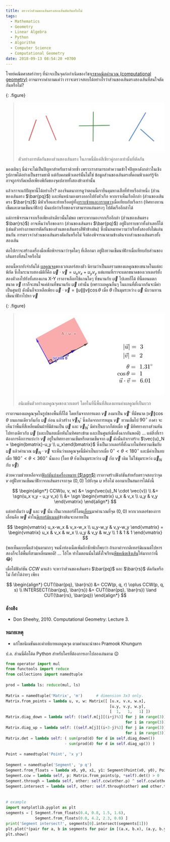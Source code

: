 ```yaml
---
title: ตรวจว่าส่วนของเส้นตรงสองเส้นตัดกันหรือไม่
tags:
  - Mathematics
  - Geometry
  - Linear Algebra
  - Python
  - Algorithm
  - Computer Science
  - Computational Geometry
date: 2018-09-13 08:54:20 +0700
---
```


$$
    \newcommand{\sgn}{ \mathop{\rm sgn} }
$$
โจทย์คณิตศาสตร์ง่ายๆ ที่น่าจะเป็นจุดก่อกำเนิดของวิชา[เรขาคณิตคำนวณ (computational geometry)][computational geometry] อาจมาจากคำถามแค่ว่า เราจะตรวจสอบได้อย่างไรว่าส่วนของเส้นตรงสองเส้นที่สนใจตัดกันหรือไม่?

{: .figure}
> ![](/images/algorithm/misc/segment-intersection.png)
>
> ตัวอย่างการตัดกันของส่วนของเส้นตรง ในภาพนี้มีแค่สีเขียวคู่กลางเท่านั้นที่ตัดกัน

มองเผินๆ นี่น่าจะไม่เป็นปัญหาสำหรับเราด้วยซ้ำ เพราะเราสามารถทำความเข้าใจปัญหาดังกล่าวในเชิงรูปภาพได้อย่างเป็นธรรมชาติ แต่กับคอมพิวเตอร์นั้นไม่ใช่ ข้อมูลส่วนของเส้นตรงที่คอมพิวเตอร์รู้จัก อาจถูกจำกัดเหลือเพียงพิกัดของจุดปลายทั้งสองข้างเท่านั้น

แล้วเราจะแก้ปัญหานี้ได้อย่างไร? ลองจินตนาการดูว่าตอนนี้เรายืนคุมหางเสือที่ท้ายเรือลำหนึ่ง (ส่วนของเส้นตรง $\bar{pq}$) และหันหน้ามองตรงออกไปยังหัวเรือ หากเราเห็นเรืออีกลำ (ส่วนของเส้นตรง $\bar{rs}$) มีหัวเรือและท้ายเรืออยู่ทั้ง[กราบซ้ายและกราบขวา][port starboard]เมื่อเทียบกับเรือเรา (ทิศทางทวนเข็มและตามเข็มนาฬิกา) นั่นแปลว่าเรือของเราสามารถแล่นตรงๆ ไปตัดเรืออีกลำได้

แต่การพิจารณาจากเรือเพียงลำเดียวนั้นไม่พอ เพราะหากมองจากเรืออีกลำ (ส่วนของเส้นตรง $\bar{rs}$) อาจเห็นว่าเรือของเรา (ส่วนของเส้นตรง $\bar{pq}$) อยู่ฝั่งกราบขวาทั้งลำเลยก็ได้ (เช่นตัวอย่างภาพการตัดกันของส่วนของเส้นตรงสีฟ้าข้างต้น) ซึ่งนั่นหมายความว่าเรือทั้งสองยังไม่แล่นชนกัน การตรวจว่าส่วนของเส้นตรงตัดกันหรือไม่ จึงต้องพิจารณาตามข้างต้นจากส่วนของเส้นตรงทั้งสองเส้น

ต่อไปเราจะสร้างเครื่องมือเพื่อพิจารณาว่าจุดใดๆ ที่เลือกมา อยู่ฝั่งทวนเข็มนาฬิกาเมื่อเทียบกับส่วนของเส้นตรงที่สนใจหรือไม่

ตอนนี้หากยังจำกันได้ [ผลคูณจุด][dot product]ของเวกเตอร์สองตัว นิยามว่าเป็นผลรวมของผลคูณของขนาดในแต่ละพิกัด ซึ่งในระนาบสองมิติก็คือ $\vec{u} \cdot \vec{v} = u_x v_x + u_y v_y$ แต่แทนที่เราจะแตกขนาดของเวกเตอร์ทั้งสองตัวลงไปยังทั้งสองแกน X-Y เราอาจเลือกใช้แกนใดๆ ที่ขนานกับ $\vec{u}$ ไปเลยก็ได้ ทีนี้ตอนแตกขนาด $\vec{v}$ เราก็จะสนใจแค่ด้านที่ขนานกับ $\vec{u}$ เท่านั้น (เพราะผลคูณอื่นๆ ในแกนที่ตั้งฉากกันจะมีค่าเป็นศูนย์) ดังนั้นก็จะเหลือเพียง $\vec{u}\cdot\vec{v} = \|u\|\|v\|\cos\theta$ เมื่อ $\theta$ เป็นมุมระหว่าง $\vec{u}$ นับวนทวนเข็มนาฬิกาไปหา $\vec{v}$

{: .figure}
> ![](/images/math/dot-product.gif)
>
> อนิเมชันตัวอย่างผลคูณจุดของเวกเตอร์ โดยในที่นี้พื้นที่สีแดงแทนค่าผลคูณที่เป็นบวก

เราอาจมองผลคูณจุดในรูปของพื้นที่ก็ได้ โดยเริ่มจากการแตก $\vec{v}$ ลงมาเป็น $\vec{v}'$ ที่มีขนาด $\|\vec{v}\|\cos\theta$ บนแกนเดียวกันกับ $\vec{u}$ ก่อน แล้วสร้าง $\vec{v}_N'$ ซึ่งเกิดจากการหมุน $\vec{v}'$ ทวนเข็มไป $90^\circ$ องศา จะเห็นว่าพื้นที่สี่เหลี่ยมผืนผ้าที่มีด้านเป็น $\vec{u}$ และ $\vec{v}_N'$ มีค่าเป็นบวกก็ต่อเมื่อ $\vec{v}$ มีทิศทางบางส่วนหันไปทางเดียวกับ $\vec{u}$ (และเป็นลบเมื่อหันในทิศตรงข้าม และเป็นศูนย์เมื่อตั้งฉากกันพอดี) ... แต่สิ่งที่เราต้องการคือการแบ่งว่า $\vec{v}$ อยู่ในทิศทางทวนเข็มหรือตามเข็มจาก $\vec{u}$ ดังนั้นถ้าเราสร้าง $\vec{u}_N = \begin{bmatrix}-u_y \\ u_x\end{bmatrix}$ ซึ่งเป็นเวกเตอร์ที่ตั้งฉากในทิศทวนเข็มกับ $\vec{u}$ แล้วคำนวณ $\vec{u}_N\cdot\vec{v}$ จะเห็นว่าผลคูณจุดนี้มีค่าเป็นบวกเมื่อ $0^\circ<\theta<180^\circ$ และมีค่าเป็นลบเมื่อ $180^\circ<\theta<360^\circ$ นั่นเอง (โดย $\theta$ ยังเป็นมุมระหว่าง $\vec{u}$ กับ $\vec{v}$ เดิม ไม่ใช่มุมระหว่ง $\vec{u}_N$ กับ $\vec{v}$)

ด้วยความช่วยเหลือจาก[ฟังก์ชันบ่งเครื่องหมาย ($\sgn$)][sign function] เราอาจสร้างฟังก์ชันสำหรับตรวจสอบว่าจุด $v$ อยู่ฝั่งทวนเข็มนาฬิกาจากเส้นตรงจากจุด $(0,0)$ ไปยังจุด $u$ หรือไม่ ออกมาเป็นสมการได้ดังนี้

$$ \begin{align*}
CCW(u, v, w) &= \sgn(\vec{u}_N \cdot \vec{v}) \\
             &= \sgn(u_x v_y - u_y v_x) \\
             &= \sgn \begin{vmatrix} u_x & v_x \\ u_y & v_y \end{vmatrix}
\end{align*} $$

แต่อย่าลืมว่า $\vec{u}$ และ $\vec{v}$ นั้น เป็นเวกเตอร์ที่โดน[เลื่อน][translation]มาคำนวณที่จุด $(0,0)$ หากเวกเตอร์ของการเลื่อนคือ $\vec{w}$ ค่าใน[ดีเทอร์มิแนนต์][determinant]ข้างต้นจะกลายเป็น

$$
\begin{vmatrix}
  u_x-w_x & v_x-w_x \\
  u_y-w_y & v_y-w_y
\end{vmatrix} =
\begin{vmatrix}
  u_x & v_x & w_x \\
  u_y & v_y & w_y \\
  1   & 1   & 1
\end{vmatrix}
$$

(พอเห็นแบบนี้แล้วคุ้นตามากๆ จนนั่งท่องเน็ตเพิ่มอีกซักพักก็พบว่า ถ้าเอาค่าจากดีเทอร์มิแนนต์ไปหารสองก็จะได้พื้นที่สามเหลี่ยมพอดี! ... โอ้โห ทำไมตอนนั้นไม่ตั้งใจเรียน[พีชคณิตเชิงเส้น][linear algebra]ให้มากกว่านี้ 😂)

เมื่อได้ฟังก์ชัน $CCW$ มาแล้ว จะหาว่าส่วนของเส้นตรง $\bar{pq}$ และ $\bar{rs}$ ตัดกันหรือไม่ ก็ทำได้ง่ายๆ เพียง

$$ \begin{align*}
CUT(\bar{pq}, \bar{rs}) &= CCW(p, q, r) \oplus CCW(p, q, s) \\
INTERSECT(\bar{pq}, \bar{rs}) &= CUT(\bar{pq}, \bar{rs}) \land CUT(\bar{rs}, \bar{pq})
\end{align*} $$

### อ้างอิง

- Don Sheehy, 2010. Computational Geometry: Lecture 3.

### หมายเหตุ

- แก้ไขอนิเมชันและคำอธิบายผลคูณจุด ตามคำแนะนำของ Pramook Khungurn

ป.ล. ส่วนนี่คือโค้ด Python สำหรับใครที่ต้องการเอาไปลองเล่นตาม 😉

``` python
from operator import mul
from functools import reduce
from collections import namedtuple

prod = lambda ls: reduce(mul, ls)

Matrix = namedtuple('Matrix', 'm')      # dimension 3x3 only.
Matrix.from_points = lambda u, v, w: Matrix([ [u.x, v.x, w.x],
                                              [u.y, v.y, w.y],
                                              [  1,   1,   1] ])
Matrix.diag_down = lambda self: ((self.m[j][(i+j)%3] for j in range(3))
                                                     for i in range(3))
Matrix.diag_up = lambda self: ((self.m[j][(i+3-j)%3] for j in range(3))
                                                     for i in range(3))
Matrix.det = lambda self: ( sum(prod(d) for d in self.diag_down())
                          - sum(prod(d) for d in self.diag_up()) )

Point = namedtuple('Point', 'x y')

Segment = namedtuple('Segment', 'p q')
Segment.from_floats = lambda x0, y0, x1, y1: Segment(Point(x0, y0), Point(x1, y1))
Segment.ccw = lambda self, p: Matrix.from_points(p, *self).det() > 0
Segment.through = lambda self, other: self.ccw(other.p) ^ self.ccw(other.q)
Segment.intersect = lambda self, other: self.through(other) and other.through(self)


# example
import matplotlib.pyplot as plt
segments = [ Segment.from_floats(0.4, 0.8, 1.5, 1.6),
             Segment.from_floats(0.0, 4.2, 2.3, 0.0) ]
print('Segment intersect?', segments[0].intersect(segments[1]))
plt.plot(*(pair for a, b in segments for pair in [(a.x, b.x), (a.y, b.y)]))
plt.show()
```


[computational geometry]: //en.wikipedia.org/wiki/Computational_geometry
[dot product]: //en.wikipedia.org/wiki/Dot_product
[port starboard]: //en.wikipedia.org/wiki/Port_and_starboard
[sign function]: //en.wikipedia.org/wiki/Sign_function
[translation]: //en.wikipedia.org/wiki/Translation_(geometry)
[determinant]: //en.wikipedia.org/wiki/Determinant
[linear algebra]: //en.wikipedia.org/wiki/Linear_algebra
